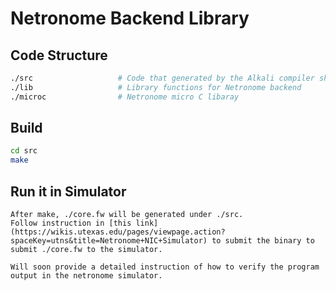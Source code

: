 # Netronome Backend Library

## Code Structure
```bash
./src                   # Code that generated by the Alkali compiler should be placed into this folder
./lib                   # Library functions for Netronome backend 
./microc                # Netronome micro C libaray
```
## Build
```bash
cd src
make
```

## Run it in Simulator
```
After make, ./core.fw will be generated under ./src.
Follow instruction in [this link](https://wikis.utexas.edu/pages/viewpage.action?spaceKey=utns&title=Netronome+NIC+Simulator) to submit the binary to submit ./core.fw to the simulator.

Will soon provide a detailed instruction of how to verify the program output in the netronome simulator.
```
